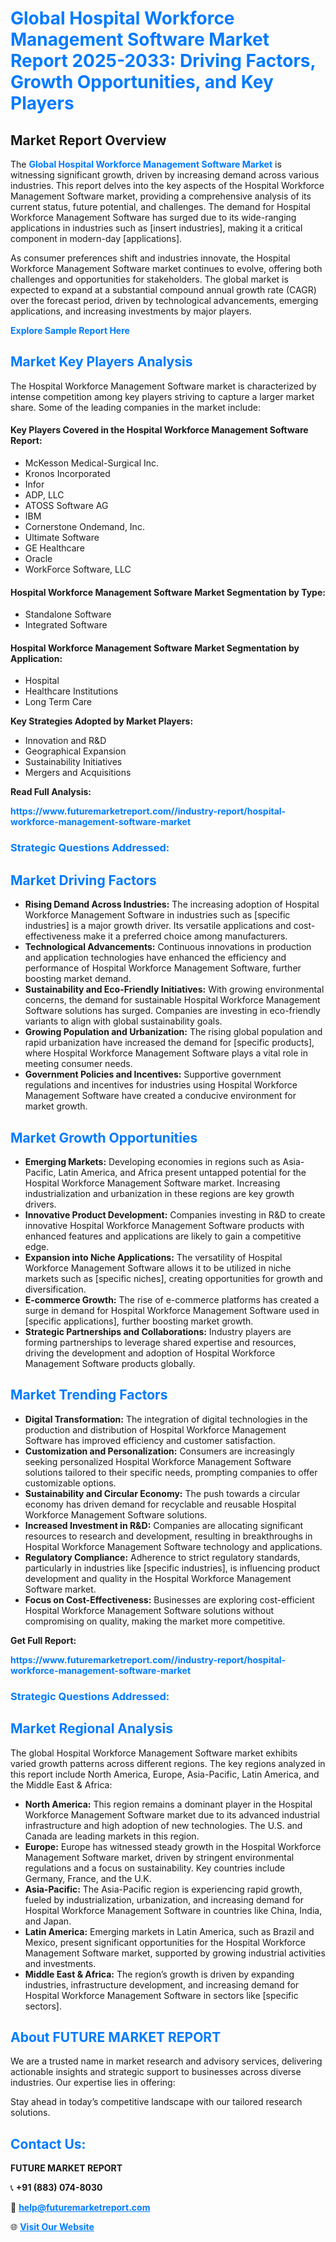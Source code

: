 <h1 style="color: #007BFF;">Global Hospital Workforce Management Software Market Report 2025-2033: Driving Factors, Growth Opportunities, and Key Players</h1>

<section id="overview">
<h2>Market Report Overview</h2>
<p>The <a href="https://www.futuremarketreport.com//industry-report/hospital-workforce-management-software-market" style="color: #007BFF; text-decoration: none;"><strong>Global Hospital Workforce Management Software Market</strong></a> is witnessing significant growth, driven by increasing demand across various industries. This report delves into the key aspects of the Hospital Workforce Management Software market, providing a comprehensive analysis of its current status, future potential, and challenges. The demand for Hospital Workforce Management Software has surged due to its wide-ranging applications in industries such as [insert industries], making it a critical component in modern-day [applications].</p>
<p>As consumer preferences shift and industries innovate, the Hospital Workforce Management Software market continues to evolve, offering both challenges and opportunities for stakeholders. The global market is expected to expand at a substantial compound annual growth rate (CAGR) over the forecast period, driven by technological advancements, emerging applications, and increasing investments by major players.</p>
</section>

<section id="overview">
<p><a href="https://www.futuremarketreport.com//request-sample/reportId=54151" style="color: #007BFF; text-decoration: none;"><strong>Explore Sample Report Here</strong></a></p>
</section>

<section id="key-players">
<h2 style="color: #007BFF;">Market Key Players Analysis</h2>
<p>The Hospital Workforce Management Software market is characterized by intense competition among key players striving to capture a larger market share. Some of the leading companies in the market include:</p>
<h4>Key Players Covered in the Hospital Workforce Management Software Report:</h4>
<ul><li>McKesson Medical-Surgical Inc.</li><li>Kronos Incorporated</li><li>Infor</li><li>ADP, LLC</li><li>ATOSS Software AG</li><li>IBM</li><li>Cornerstone Ondemand, Inc.</li><li>Ultimate Software</li><li>GE Healthcare</li><li>Oracle</li><li>WorkForce Software, LLC</li></ul>
<h4>Hospital Workforce Management Software Market Segmentation by Type:</h4>
<ul><li>Standalone Software</li><li>Integrated Software</li></ul>

<h4>Hospital Workforce Management Software Market Segmentation by Application:</h4>
<ul><li>Hospital</li><li>Healthcare Institutions</li><li>Long Term Care</li></ul>
<p><strong>Key Strategies Adopted by Market Players:</strong></p>
<ul>
<li>Innovation and R&D</li>
<li>Geographical Expansion</li>
<li>Sustainability Initiatives</li>
<li>Mergers and Acquisitions</li>
</ul>
</section>

<section>
<p><strong>Read Full Analysis: </strong></p><a href="https://www.futuremarketreport.com//industry-report/hospital-workforce-management-software-market" style="color: #007BFF; text-decoration: none;"><strong>https://www.futuremarketreport.com//industry-report/hospital-workforce-management-software-market</strong></a>
<h3 style="color: #007BFF;">Strategic Questions Addressed:</h3>
</section>

<section id="driving-factors">
<h2 style="color: #007BFF;">Market Driving Factors</h2>
<ul>
<li><strong>Rising Demand Across Industries:</strong> The increasing adoption of Hospital Workforce Management Software in industries such as [specific industries] is a major growth driver. Its versatile applications and cost-effectiveness make it a preferred choice among manufacturers.</li>
<li><strong>Technological Advancements:</strong> Continuous innovations in production and application technologies have enhanced the efficiency and performance of Hospital Workforce Management Software, further boosting market demand.</li>
<li><strong>Sustainability and Eco-Friendly Initiatives:</strong> With growing environmental concerns, the demand for sustainable Hospital Workforce Management Software solutions has surged. Companies are investing in eco-friendly variants to align with global sustainability goals.</li>
<li><strong>Growing Population and Urbanization:</strong> The rising global population and rapid urbanization have increased the demand for [specific products], where Hospital Workforce Management Software plays a vital role in meeting consumer needs.</li>
<li><strong>Government Policies and Incentives:</strong> Supportive government regulations and incentives for industries using Hospital Workforce Management Software have created a conducive environment for market growth.</li>
</ul>
</section>

<section id="growth-opportunities">
<h2 style="color: #007BFF;">Market Growth Opportunities</h2>
<ul>
<li><strong>Emerging Markets:</strong> Developing economies in regions such as Asia-Pacific, Latin America, and Africa present untapped potential for the Hospital Workforce Management Software market. Increasing industrialization and urbanization in these regions are key growth drivers.</li>
<li><strong>Innovative Product Development:</strong> Companies investing in R&D to create innovative Hospital Workforce Management Software products with enhanced features and applications are likely to gain a competitive edge.</li>
<li><strong>Expansion into Niche Applications:</strong> The versatility of Hospital Workforce Management Software allows it to be utilized in niche markets such as [specific niches], creating opportunities for growth and diversification.</li>
<li><strong>E-commerce Growth:</strong> The rise of e-commerce platforms has created a surge in demand for Hospital Workforce Management Software used in [specific applications], further boosting market growth.</li>
<li><strong>Strategic Partnerships and Collaborations:</strong> Industry players are forming partnerships to leverage shared expertise and resources, driving the development and adoption of Hospital Workforce Management Software products globally.</li>
</ul>
</section>

<section id="trending-factors">
<h2 style="color: #007BFF;">Market Trending Factors</h2>
<ul>
<li><strong>Digital Transformation:</strong> The integration of digital technologies in the production and distribution of Hospital Workforce Management Software has improved efficiency and customer satisfaction.</li>
<li><strong>Customization and Personalization:</strong> Consumers are increasingly seeking personalized Hospital Workforce Management Software solutions tailored to their specific needs, prompting companies to offer customizable options.</li>
<li><strong>Sustainability and Circular Economy:</strong> The push towards a circular economy has driven demand for recyclable and reusable Hospital Workforce Management Software solutions.</li>
<li><strong>Increased Investment in R&D:</strong> Companies are allocating significant resources to research and development, resulting in breakthroughs in Hospital Workforce Management Software technology and applications.</li>
<li><strong>Regulatory Compliance:</strong> Adherence to strict regulatory standards, particularly in industries like [specific industries], is influencing product development and quality in the Hospital Workforce Management Software market.</li>
<li><strong>Focus on Cost-Effectiveness:</strong> Businesses are exploring cost-efficient Hospital Workforce Management Software solutions without compromising on quality, making the market more competitive.</li>
</ul>
</section>

<section>
<p><strong>Get Full Report: </strong></p><a href="https://www.futuremarketreport.com//industry-report/hospital-workforce-management-software-market" style="color: #007BFF; text-decoration: none;"><strong>https://www.futuremarketreport.com//industry-report/hospital-workforce-management-software-market</strong></a>
<h3 style="color: #007BFF;">Strategic Questions Addressed:</h3>
</section>


<section id="regional-analysis">
<h2 style="color: #007BFF;">Market Regional Analysis</h2>
<p>The global Hospital Workforce Management Software market exhibits varied growth patterns across different regions. The key regions analyzed in this report include North America, Europe, Asia-Pacific, Latin America, and the Middle East & Africa:</p>
<ul>
<li><strong>North America:</strong> This region remains a dominant player in the Hospital Workforce Management Software market due to its advanced industrial infrastructure and high adoption of new technologies. The U.S. and Canada are leading markets in this region.</li>
<li><strong>Europe:</strong> Europe has witnessed steady growth in the Hospital Workforce Management Software market, driven by stringent environmental regulations and a focus on sustainability. Key countries include Germany, France, and the U.K.</li>
<li><strong>Asia-Pacific:</strong> The Asia-Pacific region is experiencing rapid growth, fueled by industrialization, urbanization, and increasing demand for Hospital Workforce Management Software in countries like China, India, and Japan.</li>
<li><strong>Latin America:</strong> Emerging markets in Latin America, such as Brazil and Mexico, present significant opportunities for the Hospital Workforce Management Software market, supported by growing industrial activities and investments.</li>
<li><strong>Middle East & Africa:</strong> The region’s growth is driven by expanding industries, infrastructure development, and increasing demand for Hospital Workforce Management Software in sectors like [specific sectors].</li>
</ul>
</section>

<footer>
<h2 style="color: #007BFF;">About FUTURE MARKET REPORT</h2>
<p>We are a trusted name in market research and advisory services, delivering actionable insights and strategic support to businesses across diverse industries. Our expertise lies in offering:</p>

<p>Stay ahead in today’s competitive landscape with our tailored research solutions.</p>

<h2 style="color: #007BFF;">Contact Us:</h2>
<p><strong>FUTURE MARKET REPORT</strong></p>
<p>📞 <strong>+91 (883) 074-8030</strong></p>
<p>📧 <strong><a href="mailto:help@futuremarketreport.com" style="color: #007BFF;">help@futuremarketreport.com</a></strong></p>
<p>🌐 <strong><a href="https://www.futuremarketreport.com/" style="color: #007BFF;">Visit Our Website</a></strong></p>
</footer>